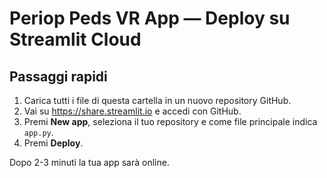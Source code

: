 
# Periop Peds VR App — Deploy su Streamlit Cloud

## Passaggi rapidi

1. Carica tutti i file di questa cartella in un nuovo repository GitHub.
2. Vai su https://share.streamlit.io e accedi con GitHub.
3. Premi **New app**, seleziona il tuo repository e come file principale indica `app.py`.
4. Premi **Deploy**.

Dopo 2-3 minuti la tua app sarà online.
